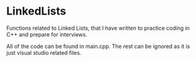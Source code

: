# LinkedLists
Functions related to Linked Lists, that I have written to practice coding in C++ and prepare for interviews.

All of the code can be found in main.cpp. The rest can be ignored as it is just visual studio related files.
